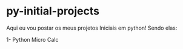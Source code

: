 # py-initial-projects
Aqui eu vou postar os meus projetos Iniciais em python! Sendo elas:

1- Python Micro Calc
